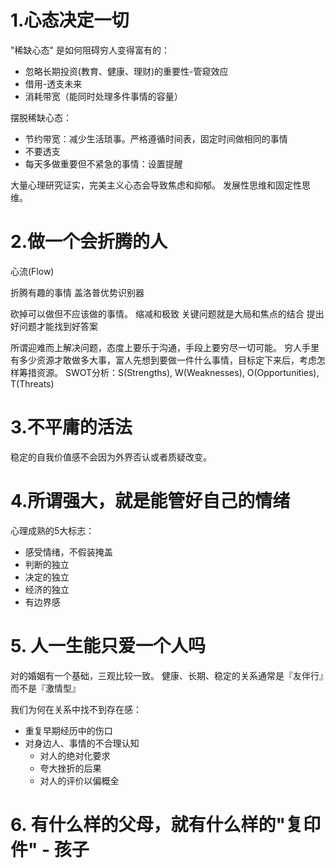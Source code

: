 # 1.心态决定一切

"稀缺心态" 是如何阻碍穷人变得富有的：
- 忽略长期投资(教育、健康、理财)的重要性-管窥效应
- 借用-透支未来
- 消耗带宽（能同时处理多件事情的容量）

摆脱稀缺心态：
- 节约带宽：减少生活琐事。严格遵循时间表，固定时间做相同的事情
- 不要透支
- 每天多做重要但不紧急的事情：设置提醒

大量心理研究证实，完美主义心态会导致焦虑和抑郁。
发展性思维和固定性思维。

# 2.做一个会折腾的人

心流(Flow)

折腾有趣的事情
盖洛普优势识别器

砍掉可以做但不应该做的事情。
缩减和极致
关键问题就是大局和焦点的结合
提出好问题才能找到好答案

所谓迎难而上解决问题，态度上要乐于沟通，手段上要穷尽一切可能。
穷人手里有多少资源才敢做多大事，富人先想到要做一件什么事情，目标定下来后，考虑怎样筹措资源。
SWOT分析：S(Strengths), W(Weaknesses), O(Opportunities), T(Threats)

# 3.不平庸的活法

稳定的自我价值感不会因为外界否认或者质疑改变。

# 4.所谓强大，就是能管好自己的情绪

心理成熟的5大标志：
- 感受情绪，不假装掩盖
- 判断的独立
- 决定的独立
- 经济的独立
- 有边界感

# 5. 人一生能只爱一个人吗

对的婚姻有一个基础，三观比较一致。
健康、长期、稳定的关系通常是『友伴行』而不是『激情型』

我们为何在关系中找不到存在感：
- 重复早期经历中的伤口
- 对身边人、事情的不合理认知
    - 对人的绝对化要求
    - 夸大挫折的后果
    - 对人的评价以偏概全


# 6. 有什么样的父母，就有什么样的"复印件" - 孩子
